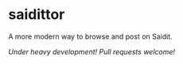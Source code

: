 # saidittor

A more modern way to browse and post on Saidit.

*Under heavy development! Pull requests welcome!*
